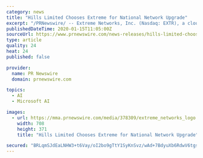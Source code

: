 ```yaml
---
category: news
title: "Hills Limited Chooses Extreme for National Network Upgrade"
excerpt: "/PRNewswire/ -- Extreme Networks, Inc. (Nasdaq: EXTR), a cloud-driven networking company, today announced Hills Limited, an Australian company with"
publishedDateTime: 2020-01-15T11:05:00Z
sourceUrl: https://www.prnewswire.com/news-releases/hills-limited-chooses-extreme-for-national-network-upgrade-300986508.html
type: article
quality: 24
heat: 24
published: false

provider:
  name: PR Newswire
  domain: prnewswire.com

topics:
  - AI
  - Microsoft AI

images:
  - url: https://mma.prnewswire.com/media/378309/extreme_networks_logo.jpg?p=facebook
    width: 708
    height: 371
    title: "Hills Limited Chooses Extreme for National Network Upgrade"

secured: "BRLqmSJdEaLNHW3+t6Vay/oI2bo9gTtY1SyKnSvz/wAd+7BdyuXb6RdwV6tgs6Q9HhworLw6qWKxZ6TykIEpmVJvpuR5POyrcXNRU4JzjVidp0Ou3qQB4v9ZLSQGV0B1f31Dhsr5lJuJriXQ8Q1W8j+TcgRjmEixJHV62MjaHg9BSJZGSK1iEc+cZDWcMYD1pks3Xi+l6tf12TZL5dSqbroPfARB7LTPjaNkEGIMM3tVoUljykJKsQPGq2tcTHYVmuSbQ9B0Tanw2W0PjU/InukNnZyy+4kbbfe6jSie/Ps=;OB/n9zWodoowq+bWtYQSfA=="
---
```


